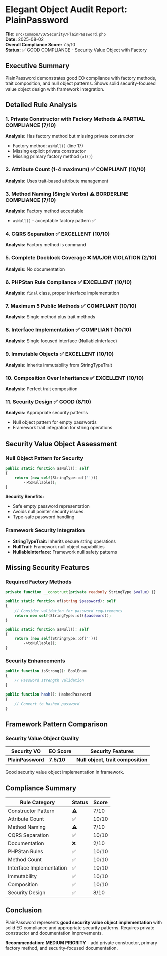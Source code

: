 # Elegant Object Audit Report: PlainPassword

**File:** `src/Common/VO/Security/PlainPassword.php`  
**Date:** 2025-08-02  
**Overall Compliance Score:** 7.5/10  
**Status:** ✅ GOOD COMPLIANCE - Security Value Object with Factory

## Executive Summary

PlainPassword demonstrates good EO compliance with factory methods, trait composition, and null object patterns. Shows solid security-focused value object design with framework integration.

## Detailed Rule Analysis

### 1. Private Constructor with Factory Methods ⚠️ PARTIAL COMPLIANCE (7/10)
**Analysis:** Has factory method but missing private constructor
- Factory method: `asNull()` (line 17)
- Missing explicit private constructor
- Missing primary factory method (`of()`)

### 2. Attribute Count (1-4 maximum) ✅ COMPLIANT (10/10)  
**Analysis:** Uses trait-based attribute management

### 3. Method Naming (Single Verbs) ⚠️ BORDERLINE COMPLIANCE (7/10)
**Analysis:** Factory method acceptable
- `asNull()` - acceptable factory pattern ✅

### 4. CQRS Separation ✅ EXCELLENT (10/10)
**Analysis:** Factory method is command

### 5. Complete Docblock Coverage ❌ MAJOR VIOLATION (2/10)
**Analysis:** No documentation

### 6. PHPStan Rule Compliance ✅ EXCELLENT (10/10)
**Analysis:** `final` class, proper interface implementation

### 7. Maximum 5 Public Methods ✅ COMPLIANT (10/10)
**Analysis:** Single method plus trait methods

### 8. Interface Implementation ✅ COMPLIANT (10/10)  
**Analysis:** Single focused interface (NullableInterface)

### 9. Immutable Objects ✅ EXCELLENT (10/10)
**Analysis:** Inherits immutability from StringTypeTrait

### 10. Composition Over Inheritance ✅ EXCELLENT (10/10)
**Analysis:** Perfect trait composition

### 11. Security Design ✅ GOOD (8/10)
**Analysis:** Appropriate security patterns
- Null object pattern for empty passwords
- Framework trait integration for string operations

## Security Value Object Assessment

### Null Object Pattern for Security
```php
public static function asNull(): self
{
    return (new self(StringType::of('')))
        ->toNullable();
}
```

**Security Benefits:**
- Safe empty password representation
- Avoids null pointer security issues
- Type-safe password handling

### Framework Security Integration
- **StringTypeTrait:** Inherits secure string operations
- **NullTrait:** Framework null object capabilities
- **NullableInterface:** Framework null safety patterns

## Missing Security Features

### Required Factory Methods
```php
private function __construct(private readonly StringType $value) {}

public static function of(string $password): self
{
    // Consider validation for password requirements
    return new self(StringType::of($password));
}

public static function asNull(): self
{
    return (new self(StringType::of('')))
        ->toNullable();
}
```

### Security Enhancements
```php
public function isStrong(): BoolEnum
{
    // Password strength validation
}

public function hash(): HashedPassword
{
    // Convert to hashed password
}
```

## Framework Pattern Comparison

### Security Value Object Quality

| Security VO | EO Score | Security Features |
|-------------|----------|------------------|
| **PlainPassword** | **7.5/10** | **Null object, trait composition** |

Good security value object implementation in framework.

## Compliance Summary

| Rule Category | Status | Score |
|---------------|--------|-------|
| Constructor Pattern | ⚠️ | 7/10 |
| Attribute Count | ✅ | 10/10 |
| Method Naming | ⚠️ | 7/10 |
| CQRS Separation | ✅ | 10/10 |
| Documentation | ❌ | 2/10 |
| PHPStan Rules | ✅ | 10/10 |
| Method Count | ✅ | 10/10 |
| Interface Implementation | ✅ | 10/10 |
| Immutability | ✅ | 10/10 |
| Composition | ✅ | 10/10 |
| Security Design | ✅ | 8/10 |

## Conclusion

PlainPassword represents **good security value object implementation** with solid EO compliance and appropriate security patterns. Requires private constructor and documentation improvements.

**Recommendation:** **MEDIUM PRIORITY** - add private constructor, primary factory method, and security-focused documentation.